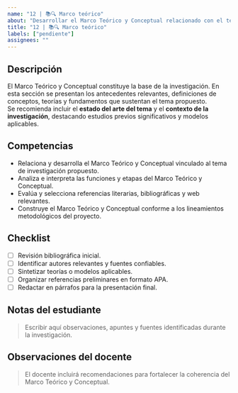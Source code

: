```yaml
---
name: "12 | 📚🔍 Marco teórico"
about: "Desarrollar el Marco Teórico y Conceptual relacionado con el tema de investigación, incluyendo antecedentes, teorías, conceptos y referencias bibliográficas."
title: "12 | 📚🔍 Marco teórico"
labels: ["pendiente"]
assignees: ""
---
```


## Descripción
El Marco Teórico y Conceptual constituye la base de la investigación. En esta sección se presentan los antecedentes relevantes, definiciones de conceptos, teorías y fundamentos que sustentan el tema propuesto.  
Se recomienda incluir el **estado del arte del tema** y el **contexto de la investigación**, destacando estudios previos significativos y modelos aplicables.

## Competencias
- Relaciona y desarrolla el Marco Teórico y Conceptual vinculado al tema de investigación propuesto.  
- Analiza e interpreta las funciones y etapas del Marco Teórico y Conceptual.  
- Evalúa y selecciona referencias literarias, bibliográficas y web relevantes.  
- Construye el Marco Teórico y Conceptual conforme a los lineamientos metodológicos del proyecto.  

## Checklist
- [ ] Revisión bibliográfica inicial.  
- [ ] Identificar autores relevantes y fuentes confiables.  
- [ ] Sintetizar teorías o modelos aplicables.  
- [ ] Organizar referencias preliminares en formato APA.  
- [ ] Redactar en párrafos para la presentación final.  

## Notas del estudiante
> Escribir aquí observaciones, apuntes y fuentes identificadas durante la investigación.

## Observaciones del docente
> El docente incluirá recomendaciones para fortalecer la coherencia del Marco Teórico y Conceptual.
